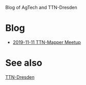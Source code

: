 Blog of AgTech and TTN-Dresden 

# Blog
- [2019-11-11 TTN-Mapper Meetup](_posts/2019-11-11-mu-mapper.md)

# See also 
[TTN-Dresden](https://www.meetup.com/de-DE/AgTech-Dresden/)